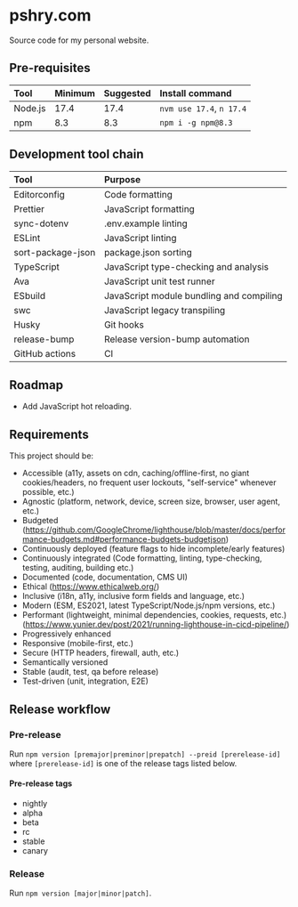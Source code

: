 # pshry.com

Source code for my personal website.

## Pre-requisites

| Tool    | Minimum | Suggested | Install command          |
| :---    | :---    | :---      | :---                     |
| Node.js | 17.4    | 17.4      | `nvm use 17.4`, `n 17.4` |
| npm     | 8.3     | 8.3       | `npm i -g npm@8.3`       |

## Development tool chain

| Tool              | Purpose                                  |
| :---              | :---                                     |
| Editorconfig      | Code formatting                          |
| Prettier          | JavaScript formatting                    |
| sync-dotenv       | .env.example linting                     |
| ESLint            | JavaScript linting                       |
| sort-package-json | package.json sorting                     |
| TypeScript        | JavaScript type-checking and analysis    |
| Ava               | JavaScript unit test runner              |
| ESbuild           | JavaScript module bundling and compiling |
| swc               | JavaScript legacy transpiling            |
| Husky             | Git hooks                                |
| release-bump      | Release version-bump automation          |
| GitHub actions    | CI                                       |

## Roadmap
- Add JavaScript hot reloading.

## Requirements

This project should be:

- Accessible (a11y, assets on cdn, caching/offline-first, no giant cookies/headers, no frequent user lockouts, "self-service" whenever possible, etc.)
- Agnostic (platform, network, device, screen size, browser, user agent, etc.)
- Budgeted (https://github.com/GoogleChrome/lighthouse/blob/master/docs/performance-budgets.md#performance-budgets-budgetjson)
- Continuously deployed (feature flags to hide incomplete/early features)
- Continuously integrated (Code formatting, linting, type-checking, testing, auditing, building etc.)
- Documented (code, documentation, CMS UI)
- Ethical (https://www.ethicalweb.org/)
- Inclusive (i18n, a11y, inclusive form fields and language, etc.)
- Modern (ESM, ES2021, latest TypeScript/Node.js/npm versions, etc.)
- Performant (lightweight, minimal dependencies, cookies, requests, etc.) (https://www.yunier.dev/post/2021/running-lighthouse-in-cicd-pipeline/)
- Progressively enhanced
- Responsive (mobile-first, etc.)
- Secure (HTTP headers, firewall, auth, etc.)
- Semantically versioned
- Stable (audit, test, qa before release)
- Test-driven (unit, integration, E2E)

## Release workflow

### Pre-release

Run `npm version [premajor|preminor|prepatch] --preid [prerelease-id]` where `[prerelease-id]` is one of the release tags listed below.

#### Pre-release tags

- nightly
- alpha
- beta
- rc
- stable
- canary

### Release

Run `npm version [major|minor|patch]`.